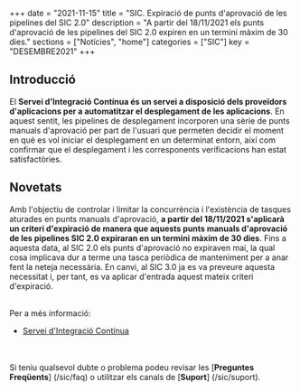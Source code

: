 +++
date        = "2021-11-15"
title       = "SIC. Expiració de punts d'aprovació de les pipelines del SIC 2.0"
description = "A partir del 18/11/2021 els punts d'aprovació de les pipelines del SIC 2.0 expiren en un termini màxim de 30 dies."
sections    = ["Notícies", "home"]
categories  = ["SIC"]
key         = "DESEMBRE2021"
+++

## Introducció

El **Servei d'Integració Contínua és un servei a disposició dels proveïdors d'aplicacions per a automatitzar el desplegament
de les aplicacions**. En aquest sentit, les pipelines de desplegament incorporen una sèrie de punts manuals d'aprovació per part
de l'usuari que permeten decidir el moment en què es vol iniciar el desplegament en un determinat entorn, així com confirmar
que el desplegament i les corresponents verificacions han estat satisfactòries.

## Novetats

Amb l'objectiu de controlar i limitar la concurrència i l'existència de tasques aturades en punts manuals d'aprovació, **a partir del
18/11/2021 s'aplicarà un criteri d'expiració de manera que aquests punts manuals d'aprovació de les pipelines SIC 2.0
expiraran en un termini màxim de 30 dies**. Fins a aquesta data, al SIC 2.0 els punts d'aprovació no expiraven mai, la qual cosa
implicava dur a terme una tasca periòdica de manteniment per a anar fent la neteja necessària. En canvi, al SIC 3.0 ja es va preveure
aquesta necessitat i, per tant, es va aplicar d'entrada aquest mateix criteri d'expiració.


<br/>
Per a més informació:

- [Servei d'Integració Contínua](https://canigo.ctti.gencat.cat/sic20-serveis/ci/)

<br/><br/>
Si teniu qualsevol dubte o problema podeu revisar les [**Preguntes Freqüents**] (/sic/faq) o utilitzar els canals de [**Suport**] (/sic/suport).